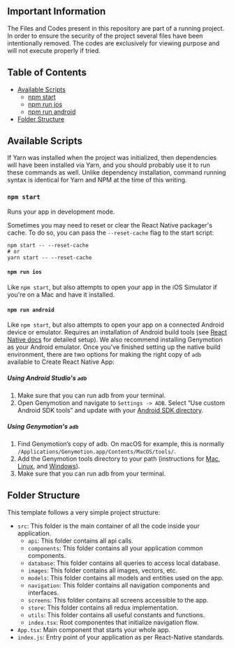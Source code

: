 ## Important Information
The Files and Codes present in this repository are part of a running project. In order to ensure the security of the project several files have been intentionally removed. The codes are exclusively for viewing purpose and will not execute properly if tried.

## Table of Contents

* [Available Scripts](#available-scripts)
  * [npm start](#npm-start)
  * [npm run ios](#npm-run-ios)
  * [npm run android](#npm-run-android)
* [Folder Structure](#folder-structure)

## Available Scripts

If Yarn was installed when the project was initialized, then dependencies will have been installed via Yarn, and you should probably use it to run these commands as well. Unlike dependency installation, command running syntax is identical for Yarn and NPM at the time of this writing.

### `npm start`

Runs your app in development mode.

Sometimes you may need to reset or clear the React Native packager's cache. To do so, you can pass the `--reset-cache` flag to the start script:

```
npm start -- --reset-cache
# or
yarn start -- --reset-cache
```

#### `npm run ios`

Like `npm start`, but also attempts to open your app in the iOS Simulator if you're on a Mac and have it installed.

#### `npm run android`

Like `npm start`, but also attempts to open your app on a connected Android device or emulator. Requires an installation of Android build tools (see [React Native docs](https://facebook.github.io/react-native/docs/getting-started.html) for detailed setup). We also recommend installing Genymotion as your Android emulator. Once you've finished setting up the native build environment, there are two options for making the right copy of `adb` available to Create React Native App:

##### Using Android Studio's `adb`

1. Make sure that you can run adb from your terminal.
2. Open Genymotion and navigate to `Settings -> ADB`. Select “Use custom Android SDK tools” and update with your [Android SDK directory](https://stackoverflow.com/questions/25176594/android-sdk-location).

##### Using Genymotion's `adb`

1. Find Genymotion’s copy of adb. On macOS for example, this is normally `/Applications/Genymotion.app/Contents/MacOS/tools/`.
2. Add the Genymotion tools directory to your path (instructions for [Mac](http://osxdaily.com/2014/08/14/add-new-path-to-path-command-line/), [Linux](http://www.computerhope.com/issues/ch001647.htm), and [Windows](https://www.howtogeek.com/118594/how-to-edit-your-system-path-for-easy-command-line-access/)).
3. Make sure that you can run adb from your terminal.

## Folder Structure
This template follows a very simple project structure:
- `src`: This folder is the main container of all the code inside your application.
  - `api`: This folder contains all api calls.
  - `components`: This folder contains all your application common components.
  - `database`: This folder contains all queries to access local database.
  - `images`: This folder contains all images, vectors, etc.
  - `models`: This folder contains all models and entities used on the app.
  - `navigation`: This folder contains all navigation components and interfaces.
  - `screens`: This folder contains all screens accessible to the app.
  - `store`: This folder contains all redux implementation.
  - `utils`: This folder contains all useful constants and functions.
  - `index.tsx`: Root componentes that initialize navigation flow.
- `App.tsx`: Main component that starts your whole app.
- `index.js`: Entry point of your application as per React-Native standards.
